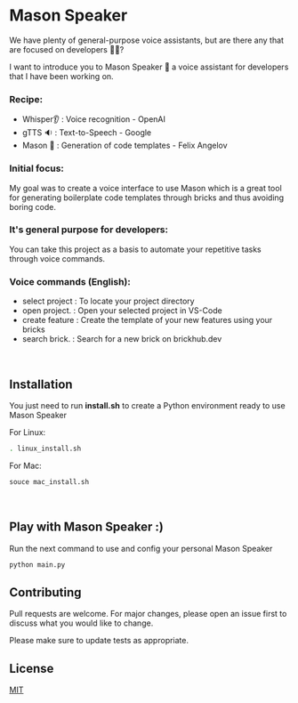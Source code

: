 # Mason Speaker

We have plenty of general-purpose voice assistants, but are there any that are focused on developers 👨‍💻?

I want to introduce you to Mason Speaker 👩 a voice assistant for developers that I have been working on.

### Recipe:

- Whisper👂 : Voice recognition - OpenAI
- gTTS 🔉 : Text-to-Speech - Google
- Mason 🧱 : Generation of code templates - Felix Angelov

### Initial focus:

My goal was to create a voice interface to use Mason which is a great tool for generating boilerplate code templates through bricks and thus avoiding boring code.

### It's general purpose for developers:

You can take this project as a basis to automate your repetitive tasks through voice commands.

### Voice commands (English):

- select project : To locate your project directory
- open project. : Open your selected project in VS-Code
- create feature : Create the template of your new features using your bricks
- search brick. : Search for a new brick on brickhub.dev

<br>

## Installation

You just need to run **install.sh** to create a Python environment ready to use Mason Speaker

For Linux:

```bash
. linux_install.sh
```

For Mac:

```bash
souce mac_install.sh
```

<br>

## Play with Mason Speaker :)

Run the next command to use and config your personal Mason Speaker

```bash
python main.py
```

## Contributing

Pull requests are welcome. For major changes, please open an issue first to discuss what you would like to change.

Please make sure to update tests as appropriate.

## License

[MIT](https://choosealicense.com/licenses/mit/)
